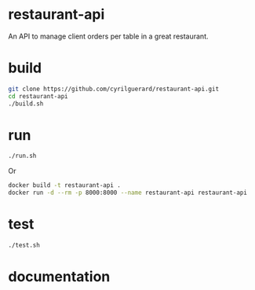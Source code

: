 # restaurant-api

An API to manage client orders per table in a great restaurant.

# build

```sh
git clone https://github.com/cyrilguerard/restaurant-api.git
cd restaurant-api
./build.sh
```

# run
```sh
./run.sh
```

Or

```sh
docker build -t restaurant-api .
docker run -d --rm -p 8000:8000 --name restaurant-api restaurant-api
```

# test
```sh
./test.sh
```

# documentation


